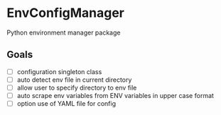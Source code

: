 # EnvConfigManager
Python environment manager package

## Goals
- [ ] configuration singleton class
- [ ] auto detect env file in current directory
- [ ] allow user to specify directory to env file
- [ ] auto scrape env variables from ENV variables in upper case format
- [ ] option use of YAML file for config
